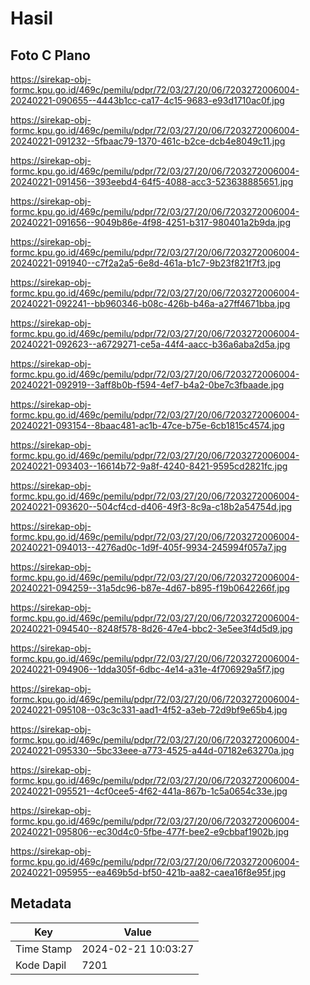 # Hasil

## Foto C Plano

https://sirekap-obj-formc.kpu.go.id/469c/pemilu/pdpr/72/03/27/20/06/7203272006004-20240221-090655--4443b1cc-ca17-4c15-9683-e93d1710ac0f.jpg

https://sirekap-obj-formc.kpu.go.id/469c/pemilu/pdpr/72/03/27/20/06/7203272006004-20240221-091232--5fbaac79-1370-461c-b2ce-dcb4e8049c11.jpg

https://sirekap-obj-formc.kpu.go.id/469c/pemilu/pdpr/72/03/27/20/06/7203272006004-20240221-091456--393eebd4-64f5-4088-acc3-523638885651.jpg

https://sirekap-obj-formc.kpu.go.id/469c/pemilu/pdpr/72/03/27/20/06/7203272006004-20240221-091656--9049b86e-4f98-4251-b317-980401a2b9da.jpg

https://sirekap-obj-formc.kpu.go.id/469c/pemilu/pdpr/72/03/27/20/06/7203272006004-20240221-091940--c7f2a2a5-6e8d-461a-b1c7-9b23f821f7f3.jpg

https://sirekap-obj-formc.kpu.go.id/469c/pemilu/pdpr/72/03/27/20/06/7203272006004-20240221-092241--bb960346-b08c-426b-b46a-a27ff4671bba.jpg

https://sirekap-obj-formc.kpu.go.id/469c/pemilu/pdpr/72/03/27/20/06/7203272006004-20240221-092623--a6729271-ce5a-44f4-aacc-b36a6aba2d5a.jpg

https://sirekap-obj-formc.kpu.go.id/469c/pemilu/pdpr/72/03/27/20/06/7203272006004-20240221-092919--3aff8b0b-f594-4ef7-b4a2-0be7c3fbaade.jpg

https://sirekap-obj-formc.kpu.go.id/469c/pemilu/pdpr/72/03/27/20/06/7203272006004-20240221-093154--8baac481-ac1b-47ce-b75e-6cb1815c4574.jpg

https://sirekap-obj-formc.kpu.go.id/469c/pemilu/pdpr/72/03/27/20/06/7203272006004-20240221-093403--16614b72-9a8f-4240-8421-9595cd2821fc.jpg

https://sirekap-obj-formc.kpu.go.id/469c/pemilu/pdpr/72/03/27/20/06/7203272006004-20240221-093620--504cf4cd-d406-49f3-8c9a-c18b2a54754d.jpg

https://sirekap-obj-formc.kpu.go.id/469c/pemilu/pdpr/72/03/27/20/06/7203272006004-20240221-094013--4276ad0c-1d9f-405f-9934-245994f057a7.jpg

https://sirekap-obj-formc.kpu.go.id/469c/pemilu/pdpr/72/03/27/20/06/7203272006004-20240221-094259--31a5dc96-b87e-4d67-b895-f19b0642266f.jpg

https://sirekap-obj-formc.kpu.go.id/469c/pemilu/pdpr/72/03/27/20/06/7203272006004-20240221-094540--8248f578-8d26-47e4-bbc2-3e5ee3f4d5d9.jpg

https://sirekap-obj-formc.kpu.go.id/469c/pemilu/pdpr/72/03/27/20/06/7203272006004-20240221-094906--1dda305f-6dbc-4e14-a31e-4f706929a5f7.jpg

https://sirekap-obj-formc.kpu.go.id/469c/pemilu/pdpr/72/03/27/20/06/7203272006004-20240221-095108--03c3c331-aad1-4f52-a3eb-72d9bf9e65b4.jpg

https://sirekap-obj-formc.kpu.go.id/469c/pemilu/pdpr/72/03/27/20/06/7203272006004-20240221-095330--5bc33eee-a773-4525-a44d-07182e63270a.jpg

https://sirekap-obj-formc.kpu.go.id/469c/pemilu/pdpr/72/03/27/20/06/7203272006004-20240221-095521--4cf0cee5-4f62-441a-867b-1c5a0654c33e.jpg

https://sirekap-obj-formc.kpu.go.id/469c/pemilu/pdpr/72/03/27/20/06/7203272006004-20240221-095806--ec30d4c0-5fbe-477f-bee2-e9cbbaf1902b.jpg

https://sirekap-obj-formc.kpu.go.id/469c/pemilu/pdpr/72/03/27/20/06/7203272006004-20240221-095955--ea469b5d-bf50-421b-aa82-caea16f8e95f.jpg


## Metadata

| Key        | Value               |
| ---------- | ------------------- |
| Time Stamp | 2024-02-21 10:03:27 |
| Kode Dapil | 7201                |



